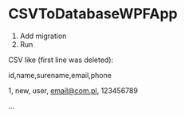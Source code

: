 # CSVToDatabaseWPFApp

1. Add migration
2. Run

CSV like (first line was deleted):

id,name,surename,email,phone

1, new, user, email@com.pl, 123456789

...
